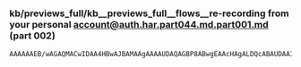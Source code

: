 ### kb/previews_full/kb__previews_full__flows__re-recording from your personal account@auth.har.part044.md.part001.md (part 002)

```md
AAAAAAEB/wAGAQMACwIDAA4HBwAJBAMAAgAAAAUDAQAGBP8ABwgEAAcHAgALDQcABAUDAAIEAQAAAP8AAAD/AAAAAAD7+/0A+vj8APX1+Q
```

```
